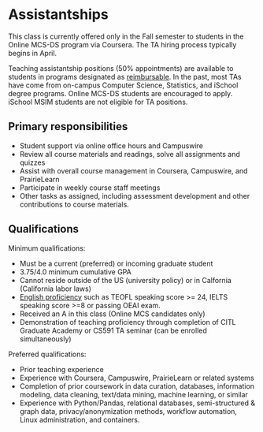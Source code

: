 # Assistantships

This class is currently offered only in the Fall semester to students in the Online MCS-DS program via Coursera. The TA hiring process typically begins in April.

Teaching assistantship positions (50% appointments) are available to students in
programs designated as [reimbursable](https://grad.illinois.edu/handbook/program-tuition-waiver-designations). In the past, most TAs have come from on-campus Computer Science, Statistics, and iSchool degree programs.  Online MCS-DS students are encouraged to apply. iSchool MSIM students are not eligible for TA positions.

## Primary responsibilities
* Student support via online office hours and Campuswire
* Review all course materials and readings, solve all assignments and quizzes
* Assist with overall course management in Coursera, Campuswire, and PrairieLearn
* Participate in weekly course staff meetings
* Other tasks as assigned, including assessment development and other contributions to course materials.


## Qualifications
Minimum qualifications:
* Must be a current (preferred) or incoming graduate student
* 3.75/4.0 minimum cumulative GPA
* Cannot reside outside of the US (university policy) or in Calfornia (California labor laws)
* [English proficiency](https://grad.illinois.edu/admissions/taengprof.htm) such as TEOFL speaking score >= 24, IELTS speaking score >=8 or passing OEAI exam.
* Received an A in this class (Online MCS candidates only)
* Demonstration of teaching proficiency through completion of CITL Graduate Academy or CS591 TA seminar (can be enrolled simultaneously)

Preferred qualifications:
* Prior teaching experience 
* Experience with Coursera, Campuswire, PrairieLearn or related systems
* Completion of prior coursework in data curation, databases, information modeling, data cleaning, text/data mining, machine learning, or similar
* Experience with Python/Pandas, relational databases, semi-structured & graph data, privacy/anonymization methods, workflow automation, Linux administration, and containers.
